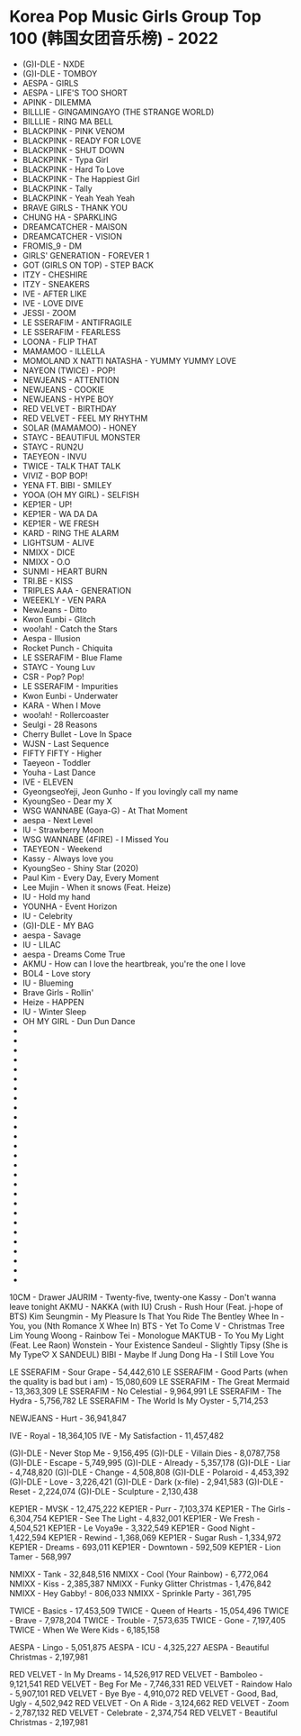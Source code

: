 # Korea Pop Music Girls Group Top 100 (韩国女团音乐榜) - 2022

- (G)I-DLE - NXDE
- (G)I-DLE - TOMBOY
- AESPA - GIRLS
- AESPA - LIFE'S TOO SHORT
- APINK - DILEMMA
- BILLLIE - GINGAMINGAYO (THE STRANGE WORLD)
- BILLLIE - RING MA BELL
- BLACKPINK - PINK VENOM
- BLACKPINK - READY FOR LOVE
- BLACKPINK - SHUT DOWN
- BLACKPINK - Typa Girl
- BLACKPINK - Hard To Love
- BLACKPINK - The Happiest Girl
- BLACKPINK - Tally
- BLACKPINK - Yeah Yeah Yeah
- BRAVE GIRLS - THANK YOU
- CHUNG HA - SPARKLING
- DREAMCATCHER - MAISON
- DREAMCATCHER - VISION
- FROMIS_9 - DM
- GIRLS' GENERATION - FOREVER 1
- GOT (GIRLS ON TOP) - STEP BACK
- ITZY - CHESHIRE
- ITZY - SNEAKERS
- IVE - AFTER LIKE
- IVE - LOVE DIVE
- JESSI - ZOOM
- LE SSERAFIM - ANTIFRAGILE
- LE SSERAFIM - FEARLESS
- LOONA - FLIP THAT
- MAMAMOO - ILLELLA
- MOMOLAND X NATTI NATASHA - YUMMY YUMMY LOVE
- NAYEON (TWICE) - POP!
- NEWJEANS - ATTENTION
- NEWJEANS - COOKIE
- NEWJEANS - HYPE BOY
- RED VELVET - BIRTHDAY
- RED VELVET - FEEL MY RHYTHM
- SOLAR (MAMAMOO) - HONEY
- STAYC - BEAUTIFUL MONSTER
- STAYC - RUN2U
- TAEYEON - INVU
- TWICE - TALK THAT TALK
- VIVIZ - BOP BOP!
- YENA FT. BIBI - SMILEY
- YOOA (OH MY GIRL) - SELFISH
- KEP1ER - UP!
- KEP1ER - WA DA DA
- KEP1ER - WE FRESH
- KARD - RING THE ALARM
- LIGHTSUM - ALIVE
- NMIXX - DICE
- NMIXX - O.O
- SUNMI - HEART BURN
- TRI.BE - KISS
- TRIPLES AAA - GENERATION
- WEEEKLY - VEN PARA
- NewJeans - Ditto
- Kwon Eunbi - Glitch
- woo!ah! - Catch the Stars
- Aespa - Illusion
- Rocket Punch - Chiquita
- LE SSERAFIM - Blue Flame
- STAYC - Young Luv
- CSR - Pop? Pop!
- LE SSERAFIM - Impurities
- Kwon Eunbi - Underwater
- KARA - When I Move
- woo!ah! - Rollercoaster
- Seulgi - 28 Reasons
- Cherry Bullet - Love In Space
- WJSN - Last Sequence
- FIFTY FIFTY - Higher
- Taeyeon - Toddler
- Youha - Last Dance
- IVE - ELEVEN
- GyeongseoYeji, Jeon Gunho - If you lovingly call my name
- KyoungSeo - Dear my X
- WSG WANNABE (Gaya-G) - At That Moment
- aespa - Next Level
- IU - Strawberry Moon
- WSG WANNABE (4FIRE) - I Missed You
- TAEYEON - Weekend
- Kassy - Always love you
- KyoungSeo - Shiny Star (2020)
- Paul Kim - Every Day, Every Moment
- Lee Mujin - When it snows (Feat. Heize)
- IU - Hold my hand
- YOUNHA - Event Horizon
- IU - Celebrity
- (G)I-DLE - MY BAG
- aespa - Savage
- IU - LILAC
- aespa - Dreams Come True
- AKMU - How can I love the heartbreak, you're the one I love
- BOL4 - Love story
- IU - Blueming
- Brave Girls - Rollin'
- Heize - HAPPEN
- IU - Winter Sleep
- OH MY GIRL - Dun Dun Dance
- 
- 
- 
- 
- 
- 
- 
- 
- 
- 
- 
- 
- 
- 
- 
- 
- 
- 
- 
- 
- 
- 
- 
- 
- 
- 
- 




















10CM - Drawer
JAURIM - Twenty-five, twenty-one
Kassy - Don't wanna leave tonight
AKMU - NAKKA (with IU)
Crush - Rush Hour (Feat. j-hope of BTS)
Kim Seungmin - My Pleasure Is That You Ride The Bentley
Whee In - You, you (Nth Romance X Whee In)
BTS - Yet To Come
V - Christmas Tree
Lim Young Woong - Rainbow
Tei - Monologue
MAKTUB - To You My Light (Feat. Lee Raon)
Wonstein - Your Existence
Sandeul - Slightly Tipsy (She is My Type♡ X SANDEUL)
BIBI - Maybe If
Jung Dong Ha - I Still Love You








LE SSERAFIM - Sour Grape - 54,442,610
LE SSERAFIM - Good Parts (when the quality is bad but i am) - 15,080,609
LE SSERAFIM - The Great Mermaid - 13,363,309
LE SSERAFIM - No Celestial - 9,964,991
LE SSERAFIM - The Hydra - 5,756,782
LE SSERAFIM - The World Is My Oyster - 5,714,253




NEWJEANS - Hurt - 36,941,847





IVE - Royal - 18,364,105
IVE - My Satisfaction - 11,457,482






(G)I-DLE - Never Stop Me - 9,156,495
(G)I-DLE - Villain Dies - 8,0787,758
(G)I-DLE - Escape - 5,749,995
(G)I-DLE - Already - 5,357,178
(G)I-DLE - Liar - 4,748,820
(G)I-DLE - Change - 4,508,808
(G)I-DLE - Polaroid - 4,453,392
(G)I-DLE - Love - 3,226,421
(G)I-DLE - Dark (x-file) - 2,941,583
(G)I-DLE - Reset - 2,224,074
(G)I-DLE - Sculpture - 2,130,438






KEP1ER - MVSK - 12,475,222
KEP1ER - Purr - 7,103,374
KEP1ER - The Girls - 6,304,754
KEP1ER - See The Light - 4,832,001
KEP1ER - We Fresh - 4,504,521
KEP1ER - Le Voya9e - 3,322,549
KEP1ER - Good Night - 1,422,594
KEP1ER - Rewind - 1,368,069
KEP1ER - Sugar Rush - 1,334,972
KEP1ER - Dreams - 693,011
KEP1ER - Downtown - 592,509
KEP1ER - Lion Tamer - 568,997




NMIXX - Tank - 32,848,516
NMIXX - Cool (Your Rainbow) - 6,772,064
NMIXX - Kiss - 2,385,387
NMIXX - Funky Glitter Christmas - 1,476,842
NMIXX - Hey Gabby! - 806,033
NMIXX - Sprinkle Party - 361,795




TWICE - Basics - 17,453,509
TWICE - Queen of Hearts - 15,054,496
TWICE - Brave - 7,978,204
TWICE - Trouble - 7,573,635
TWICE - Gone - 7,197,405
TWICE - When We Were Kids - 6,185,158






AESPA - Lingo - 5,051,875
AESPA - ICU - 4,325,227
AESPA - Beautiful Christmas - 2,197,981





RED VELVET - In My Dreams - 14,526,917
RED VELVET - Bamboleo - 9,121,541
RED VELVET - Beg For Me - 7,746,331
RED VELVET - Raindow Halo - 5,907,101
RED VELVET - Bye Bye - 4,910,072
RED VELVET - Good, Bad, Ugly - 4,502,942
RED VELVET - On A Ride - 3,124,662
RED VELVET - Zoom - 2,787,132
RED VELVET - Celebrate - 2,374,754
RED VELVET - Beautiful Christmas - 2,197,981
